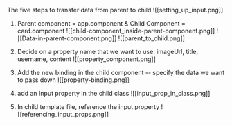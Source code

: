 The five steps to transfer data from parent to child
![[setting_up_input.png]]
1) Parent component = app.component & Child Component = card.component 
	 ![[child-component_inside-parent-component.png]]
 ![[Data-in-parent-component.png]]
![[parent_to_child.png]]

2) Decide on a property name that we want to use: imageUrl, title, username, content
![[property_component.png]]
3) Add the new binding in the child component -- specify the data we want to pass down
	![[property-binding.png]]

 4. add an Input property in the child class
 ![[input_prop_in_class.png]]

5) In child template file, reference the input property
 ![[referencing_input_props.png]]
 


